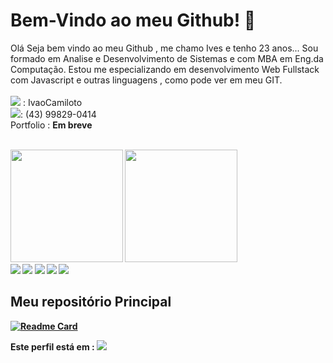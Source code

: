 <link rel="stylesheet" href="style.css">
<h1> Bem-Vindo ao meu Github! 👋 </h1>
<p> Olá Seja bem vindo ao meu Github , me chamo Ives e tenho 23 anos...
Sou formado em Analise e Desenvolvimento de Sistemas e com MBA em Eng.da Computação.
Estou me especializando em desenvolvimento Web Fullstack com Javascript e outras linguagens , como pode ver em meu GIT.</br></br>
 <img src="https://img.shields.io/badge/Instagram-E4405F?style=for-the-badge&logo=instagram&logoColor=white"> : IvaoCamiloto </br>
 <img src="https://img.shields.io/badge/WhatsApp-25D366?style=for-the-badge&logo=whatsapp&logoColor=white">: (43) 99829-0414 </br>
 Portfolio : <b> Em breve <b> 
</p> <br/>

<div>
	<img height="180em" src="https://github-readme-stats.vercel.app/api?username=IvesSouza&show_icons=true&theme=merko"/>
	<img height="180em" src="https://github-readme-stats.vercel.app/api/top-langs/?username=IvesSouza&layout=compact"/>
</div>
<div>   
	<img src="https://img.shields.io/badge/html5-%23E34F26.svg?style=for-the-badge&logo=html5&logoColor=white)"> <!-- HTML5 -->
	<img src="https://img.shields.io/badge/css3-%231572B6.svg?style=for-the-badge&logo=css3&logoColor=white"> <!-- CSS3 -->
	<img src="https://img.shields.io/badge/javascript-%23323330.svg?style=for-the-badge&logo=javascript&logoColor=%23F7DF1E"> <!-- Javascript -->
	<img src="https://img.shields.io/badge/react-%2320232a.svg?style=for-the-badge&logo=react&logoColor=%2361DAFB"> <!-- React -->
	<img src="https://img.shields.io/badge/typescript-%23007ACC.svg?style=for-the-badge&logo=typescript&logoColor=white"> <!-- TypeScript -->
</div>

<h2> Meu repositório Principal </h2>

[![Readme Card](https://github-readme-stats.vercel.app/api/pin/?username=IvesSouza&repo=DeveloperWebDynamic)](https://github.com/IvesSouza/DeveloperWebDynamic)

<p> Este perfil está em : <img heigth="180em" src="https://img.shields.io/badge/Maintained%3F-yes-green.svg"/> </p>
<!-- <p> Este perfil está em : <img heigth="180em" src="https://img.shields.io/badge/Maintained%3F-no-red.svg"/></p>  -->




